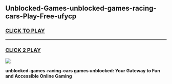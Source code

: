 
## Unblocked-Games-unblocked-games-racing-cars-Play-Free-ufycp
<h3>
<a href="https://premium76.site?title=unblocked-games-racing-cars&ref=15A">CLICK TO PLAY</a></h3>
<hr>

<h3>
<a href="https://premium76.site?title=unblocked-games-racing-cars&ref=15A">CLICK 2 PLAY</a>
  
</h3>

<a href="https://premium76.site?title=unblocked-games-racing-cars&ref=15A"><img src="https://clearcache.store/games.png"></a>


**unblocked-games-racing-cars games unblocked: Your Gateway to Fun and Accessible Online Gaming**
